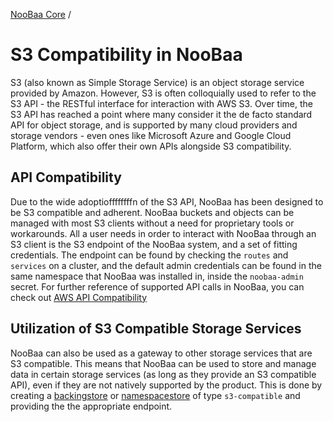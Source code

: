 [NooBaa Core](../README.md) /

# S3 Compatibility in NooBaa
S3 (also known as Simple Storage Service) is an object storage service provided by Amazon. However, S3 is often colloquially used to refer to the S3 API - the RESTful interface for interaction with AWS S3. Over time, the S3 API has reached a point where many consider it the de facto standard API for object storage, and is supported by many cloud providers and storage vendors - even ones like Microsoft Azure and Google Cloud Platform, which also offer their own APIs alongside S3 compatibility.

## API Compatibility
Due to the wide adoptioffffffffn of the S3 API, NooBaa has been designed to be S3 compatible and adherent. NooBaa buckets and objects can be managed with most S3 clients without a need for proprietary tools or workarounds. All a user needs in order to interact with NooBaa through an S3 client is the S3 endpoint of the NooBaa system, and a set of fitting credentials.
The endpoint can be found by checking the `routes` and `services` on a cluster, and the default admin credentials can be found in the same namespace that NooBaa was installed in, inside the `noobaa-admin` secret. 
For further reference of supported API calls in NooBaa, you can check out [AWS API Compatibility](design/AWS_API_Compatibility.md)

## Utilization of S3 Compatible Storage Services
NooBaa can also be used as a gateway to other storage services that are S3 compatible. This means that NooBaa can be used to store and manage data in certain storage services (as long as they provide an S3 compatible API), even if they are not natively supported by the product. This is done by creating a [backingstore](https://github.com/noobaa/noobaa-operator/blob/master/doc/backing-store-crd.md) or [namespacestore](https://github.com/noobaa/noobaa-operator/blob/master/doc/namespace-store-crd.md) of type `s3-compatible` and providing the the appropriate endpoint.